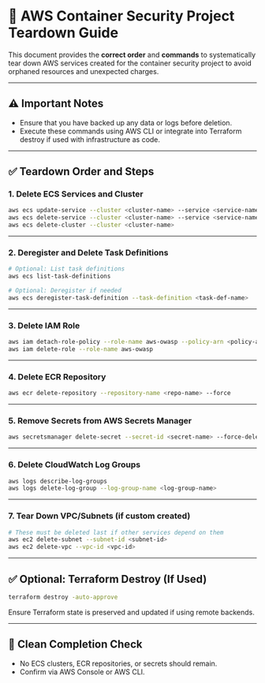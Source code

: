 # 🧹 AWS Container Security Project Teardown Guide

This document provides the **correct order** and **commands** to systematically tear down AWS services created for the container security project to avoid orphaned resources and unexpected charges.

---

## ⚠️ Important Notes

- Ensure that you have backed up any data or logs before deletion.
- Execute these commands using AWS CLI or integrate into Terraform destroy if used with infrastructure as code.

---

## ✅ Teardown Order and Steps

### 1. **Delete ECS Services and Cluster**
```bash
aws ecs update-service --cluster <cluster-name> --service <service-name> --desired-count 0
aws ecs delete-service --cluster <cluster-name> --service <service-name> --force
aws ecs delete-cluster --cluster <cluster-name>
```

---

### 2. **Deregister and Delete Task Definitions**
```bash
# Optional: List task definitions
aws ecs list-task-definitions

# Optional: Deregister if needed
aws ecs deregister-task-definition --task-definition <task-def-name>
```

---

### 3. **Delete IAM Role**
```bash
aws iam detach-role-policy --role-name aws-owasp --policy-arn <policy-arn>
aws iam delete-role --role-name aws-owasp
```

---

### 4. **Delete ECR Repository**
```bash
aws ecr delete-repository --repository-name <repo-name> --force
```

---

### 5. **Remove Secrets from AWS Secrets Manager**
```bash
aws secretsmanager delete-secret --secret-id <secret-name> --force-delete-without-recovery
```

---

### 6. **Delete CloudWatch Log Groups**
```bash
aws logs describe-log-groups
aws logs delete-log-group --log-group-name <log-group-name>
```

---

### 7. **Tear Down VPC/Subnets (if custom created)**
```bash
# These must be deleted last if other services depend on them
aws ec2 delete-subnet --subnet-id <subnet-id>
aws ec2 delete-vpc --vpc-id <vpc-id>
```

---

## ✅ Optional: Terraform Destroy (If Used)
```bash
terraform destroy -auto-approve
```

Ensure Terraform state is preserved and updated if using remote backends.

---

## 🧾 Clean Completion Check
- No ECS clusters, ECR repositories, or secrets should remain.
- Confirm via AWS Console or AWS CLI.

